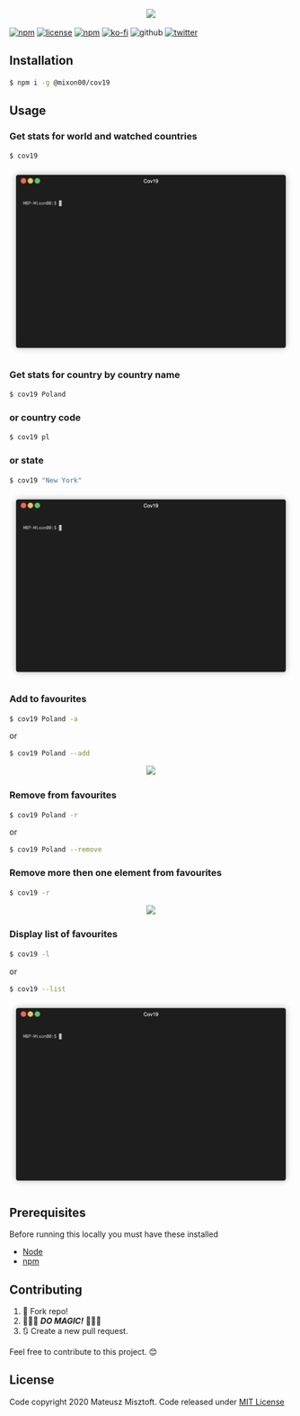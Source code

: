 <p align="center">
 <img src="https://repository-images.githubusercontent.com/272448130/983ae580-b23c-11ea-874a-e8ce6fc2d7f5">
</p>

[![npm](https://img.shields.io/npm/v/@mixon00/cov19.svg)][npm-link]
[![license](https://img.shields.io/github/license/mixon00/cov19-cli.svg)][mit-license]
[![npm](https://img.shields.io/npm/dm/@mixon00/cov19.svg)][npm-link]
[![ko-fi](https://img.shields.io/badge/Buy_me_a-coffee-F16061.svg)][kofi-donation]
![github](https://img.shields.io/github/stars/mixon00/cov19-cli.svg?style=social)
[![twitter](https://img.shields.io/twitter/follow/mixon00.svg?&style=social)][twitter-url]

## Installation

```sh
$ npm i -g @mixon00/cov19
```

## Usage

### Get stats for world and watched countries

```sh
$ cov19
```

<p align="center">
 <img src="https://raw.githubusercontent.com/mixon00/cov19-cli/master/docs/render1592521435578.gif">
</p>

### Get stats for country by country name

```sh
$ cov19 Poland
```

### or country code

```sh
$ cov19 pl
```

### or state

```sh
$ cov19 "New York"
```

<p align="center">
 <img src="https://raw.githubusercontent.com/mixon00/cov19-cli/master/docs/render1592406947334.gif">
</p>

### Add to favourites

```sh
$ cov19 Poland -a
```

or

```sh
$ cov19 Poland --add
```

<p align="center">
 <img src="https://raw.githubusercontent.com/mixon00/cov19-cli/master/docs/render1592521726425.gif">
</p>

### Remove from favourites

```sh
$ cov19 Poland -r
```

or

```sh
$ cov19 Poland --remove
```

### Remove more then one element from favourites

```sh
$ cov19 -r
```

<p align="center">
 <img src="https://raw.githubusercontent.com/mixon00/cov19-cli/master/docs/render1592522822747.gif">
</p>

### Display list of favourites

```sh
$ cov19 -l
```

or

```sh
$ cov19 --list
```

<p align="center">
 <img src="https://raw.githubusercontent.com/mixon00/cov19-cli/master/docs/render1592523398745.gif">
</p>

## Prerequisites

Before running this locally you must have these installed

- [Node](https://nodejs.org/)
- [npm](https://www.npmjs.com/)

## Contributing

1. 🍴 Fork repo!
2. 🌈🌈🌈 **_DO MAGIC!_** 🌈🌈🌈
3. 🔃 Create a new pull request.

Feel free to contribute to this project. 😊

## License

Code copyright 2020 Mateusz Misztoft. Code released under [MIT License][mit-license]

[mit-license]: https://github.com/mixon00/cov19-cli/blob/master/LICENSE
[npm-link]: https://www.npmjs.com/package/@mixon00/cov19
[twitter-url]: https://twitter.com/mixon00
[kofi-donation]: https://ko-fi.com/Y8Y6NZPR
